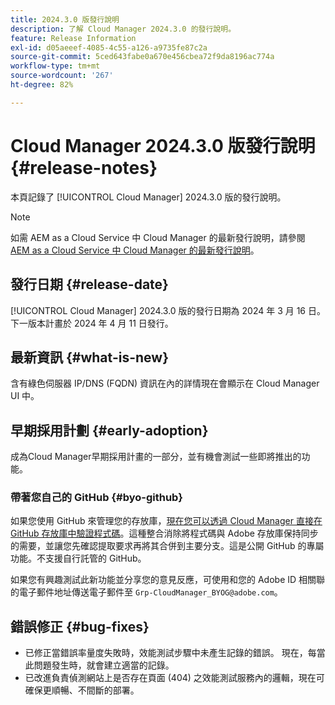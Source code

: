 ```yaml
---
title: 2024.3.0 版發行說明
description: 了解 Cloud Manager 2024.3.0 的發行說明。
feature: Release Information
exl-id: d05aeeef-4085-4c55-a126-a9735fe87c2a
source-git-commit: 5ced643fabe0a670e456cbea72f9da8196ac774a
workflow-type: tm+mt
source-wordcount: '267'
ht-degree: 82%

---
```



# Cloud Manager 2024.3.0 版發行說明 {#release-notes}

本頁記錄了 [!UICONTROL Cloud Manager] 2024.3.0 版的發行說明。

>[!NOTE]
>
>如需 AEM as a Cloud Service 中 Cloud Manager 的最新發行說明，請參閱 [AEM as a Cloud Service 中 Cloud Manager 的最新發行說明](https://experienceleague.adobe.com/zh-hant/docs/experience-manager-cloud-service/content/release-notes/cloud-manager/current)。

## 發行日期 {#release-date}

[!UICONTROL Cloud Manager] 2024.3.0 版的發行日期為 2024 年 3 月 16 日。下一版本計畫於 2024 年 4 月 11 日發行。

## 最新資訊 {#what-is-new}

含有綠色伺服器 IP/DNS (FQDN) 資訊在內的詳情現在會顯示在 Cloud Manager UI 中。

## 早期採用計劃 {#early-adoption}

成為Cloud Manager早期採用計畫的一部分，並有機會測試一些即將推出的功能。

### 帶著您自己的 GitHub {#byo-github}

如果您使用 GitHub 來管理您的存放庫，[現在您可以透過 Cloud Manager 直接在 GitHub 存放庫中驗證程式碼](/help/managing-code/private-repositories.md)。這種整合消除將程式碼與 Adobe 存放庫保持同步的需要，並讓您先確認提取要求再將其合併到主要分支。這是公開 GitHub 的專屬功能。不支援自行託管的 GitHub。

如果您有興趣測試此新功能並分享您的意見反應，可使用和您的 Adobe ID 相關聯的電子郵件地址傳送電子郵件至 `Grp-CloudManager_BYOG@adobe.com`。

## 錯誤修正 {#bug-fixes}

* 已修正當錯誤率量度失敗時，效能測試步驟中未產生記錄的錯誤。 現在，每當此問題發生時，就會建立適當的記錄。
* 已改進負責偵測網站上是否存在頁面 (404) 之效能測試服務內的邏輯，現在可確保更順暢、不間斷的部署。
